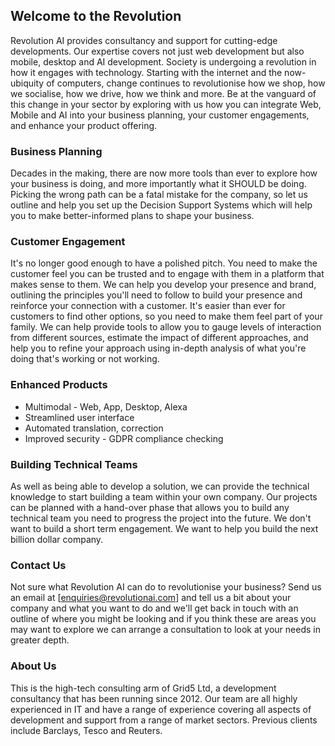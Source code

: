 ## Welcome to the Revolution

Revolution AI provides consultancy and support for cutting-edge developments. Our expertise covers not just web development but also mobile, desktop and AI development. Society is undergoing a revolution in how it engages with technology. Starting with the internet and the now-ubiquity of computers, change continues to revolutionise how we shop, how we socialise, how we drive, how we think and more. Be at the vanguard of this change in your sector by exploring with us how you can integrate Web, Mobile and AI into your business planning, your customer engagements, and enhance your product offering.

### Business Planning

Decades in the making, there are now more tools than ever to explore how your business is doing, and more importantly what it SHOULD be doing. Picking the wrong path can be a fatal mistake for the company, so let us outline and help you set up the Decision Support Systems which will help you to make better-informed plans to shape your business.

### Customer Engagement

It's no longer good enough to have a polished pitch. You need to make the customer feel you can be trusted and to engage with them in a platform that makes sense to them. We can help you develop your presence and brand, outlining the principles you'll need to follow to build your presence and reinforce your connection with a customer. It's easier than ever for customers to find other options, so you need to make them feel part of your family. We can help provide tools to allow you to gauge levels of interaction from different sources, estimate the impact of different approaches, and help you to refine your approach using in-depth analysis of what you're doing that's working or not working.

### Enhanced Products

- Multimodal - Web, App, Desktop, Alexa
- Streamlined user interface
- Automated translation, correction
- Improved security - GDPR compliance checking

### Building Technical Teams

As well as being able to develop a solution, we can provide the technical knowledge to start building a team within your own company. Our projects can be planned with a hand-over phase that allows you to build any technical team you need to progress the project into the future. We don't want to build a short term engagement. We want to help you build the next billion dollar company.

### Contact Us

Not sure what Revolution AI can do to revolutionise your business? Send us an email at [enquiries@revolutionai.com] and tell us a bit about your company and what you want to do and we'll get back in touch with an outline of where you might be looking and if you think these are areas you may want to explore we can arrange a consultation to look at your needs in greater depth. 

### About Us

This is the high-tech consulting arm of Grid5 Ltd, a development consultancy that has been running since 2012. Our team are all highly experienced in IT and have a range of experience covering all aspects of development and support from a range of market sectors. Previous clients include Barclays, Tesco and Reuters. 
